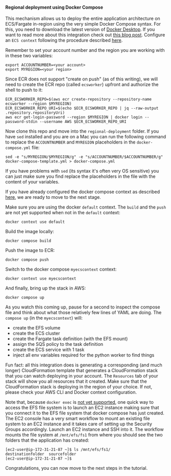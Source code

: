 #### Regional deployment using Docker Compose 

This mechanism allows us to deploy the entire application architecture on ECS/Fargate in-region using the very simple Docker Compose syntax. For this, you need to download the latest version of [Docker Desktop](https://docs.docker.com/desktop/). If you want to read more about this integration check out [this blog post](https://aws.amazon.com/blogs/containers/deploy-applications-on-amazon-ecs-using-docker-compose/). Configure an `ECS context` following the procedure described [here](https://docs.docker.com/cloud/ecs-integration/#create-aws-context). 

Remember to set your account number and the region you are working with in these two variables: 
```
export ACCOUNTNUMBER=<your account>
export MYREGION=<your region>
```

Since ECR does not support "create on push" (as of this writing), we will need to create the ECR repo (called `ecsworker`) upfront and authorize the shell to push to it:  
```
ECR_ECSWORKER_REPO=$(aws ecr create-repository --repository-name ecsworker --region $MYREGION)
ECR_ECSWORKER_REPO_URI=$(echo $ECR_ECSWORKER_REPO | jq --raw-output .repository.repositoryUri)
aws ecr get-login-password --region $MYREGION | docker login --password-stdin --username AWS $ECR_ECSWORKER_REPO_URI 
```

Now clone this repo and move into the `regional-deployment` folder. If you have `sed` installed and you are on a Mac you can run the following command to replace the `ACCOUNTNUMBER` and `MYREGION` placeholders in the `docker-compose.yml` file: 
```
sed -e "s/MYREGION/$MYREGION/g" -e "s/ACCOUNTNUMBER/$ACCOUNTNUMBER/g" docker-compose-template.yml > docker-compose.yml 
```
If you have problems with `sed` (its syntax it's often very OS sensitive) you can just make sure you find replace the placeholders in the file with the content of your variables.  

If you have already configured the docker compose context as described [here](https://docs.docker.com/cloud/ecs-integration/#create-aws-context), we are ready to move to the next stage. 

Make sure you are using the docker `default` context. The `build` and the `push` are not yet supported when not in the `default` context: 
```
docker context use default
```
Build the image locally: 
```
docker compose build
```
Push the image to ECR: 
```
docker compose push
```
Switch to the docker compose `myecscontext` context: 
```
docker context use myecscontext
```
And finally, bring up the stack in AWS:
```
docker compose up
```

As you watch this coming up, pause for a second to inspect the compose file and think about what those relatively few lines of YAML are doing. The `compose up` (in the `myecscontext`) will:
* create the EFS volume
* create the ECS cluster 
* create the Fargate task definition (with the EFS mount)
* assign the SQS policy to the task definition
* create the ECS service with 1 task 
* inject all env variables required for the python worker to find things 

Fun fact: all this integration does is generating a corresponding (and much longer) CloudFormation template that generates a CloudFormation stack that you can watch deploying in your account. The `Resources` tab of your stack will show you all resources that it created. Make sure that the CloudFormation stack is deploying in the region of your choice. If not, please check your AWS CLI and Docker context configuration. 

Note that, because `docker exec` is [not yet supported](https://github.com/docker/compose-cli/issues/670), one quick way to access the EFS file system is to launch an EC2 instance making sure that you connect it to the EFS file system that docker compose has just created. The EC2 console has a very smart workflow to mount an existing file system to an EC2 instance and it takes care of setting up the Security Groups accordingly. Launch an EC2 instance and SSH into it. The workflow mounts the file system at `/mnt/efs/fs1` from where you should see the two folders that the application has created:

```
[ec2-user@ip-172-31-21-87 ~]$ ls /mnt/efs/fs1/
destinationfolder  sourcefolder
[ec2-user@ip-172-31-21-87 ~]$
```

Congratulations, you can now move to the next steps in the tutorial.

